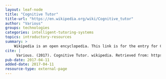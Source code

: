 ```yaml
---
layout: leaf-node
title: "Cognitive Tutor"
title-url: "https://en.wikipedia.org/wiki/Cognitive_tutor"
author: "Various"
groups: technologies
categories: intelligent-tutoring-systems
topics: introductory-resources
summary: >
    Wikipedia is an open encyclopedia. This link is for the entry for Cognitive Tutor.
cite: |
     Various. (2017). Cognitive Tutor. wikipedia. Retrieved from: https://en.wikipedia.org/wiki/Cognitive_tutor. April 11, 2017.
pub-date: 2017-04-11
added-date: 2017-04-11
resource-type: external-page
---
```

